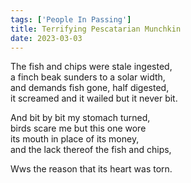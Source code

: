 ```yaml
---
tags: ['People In Passing']
title: Terrifying Pescatarian Munchkin
date: 2023-03-03
---
```


The fish and chips were stale ingested,  
a finch beak sunders to a solar width,  
and demands fish gone, half digested,  
it screamed and it wailed but it never bit.

And bit by bit my stomach turned,  
birds scare me but this one wore  
its mouth in place of its money,  
and the lack thereof the fish and chips,

Wws the reason that its heart was torn.
